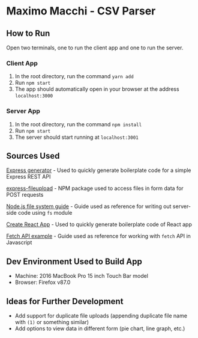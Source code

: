 # Maximo Macchi - CSV Parser

## How to Run

Open two terminals, one to run the client app and one to run the server.

### Client App

1. In the root directory, run the command `yarn add`
2. Run `npm start`
3. The app should automatically open in your browser at the address `localhost:3000`

### Server App

1. In the root directory, run the command `npm install`
2. Run `npm start`
3. The server should start running at `localhost:3001`

## Sources Used

[Express generator](http://expressjs.com/en/starter/generator.html) - Used to quickly generate boilerplate code for a simple Express REST API

[express-fileupload](https://www.npmjs.com/package/express-fileupload) - NPM package used to access files in form data for POST requests

[Node.js file system guide](https://www.w3schools.com/nodejs/nodejs_filesystem.asp) - Guide used as reference for writing out server-side code using `fs` module

[Create React App](https://create-react-app.dev/) - Used to quickly generate boilerplate code of React app

[Fetch API example](https://developer.mozilla.org/en-US/docs/Web/API/Fetch_API/Using_Fetch) - Guide used as reference for working with `fetch` API in Javascript

## Dev Environment Used to Build App

- Machine: 2016 MacBook Pro 15 inch Touch Bar model
- Browser: Firefox v87.0

## Ideas for Further Development

- Add support for duplicate file uploads (appending duplicate file name with `(1)` or something similar)
- Add options to view data in different form (pie chart, line graph, etc.)
